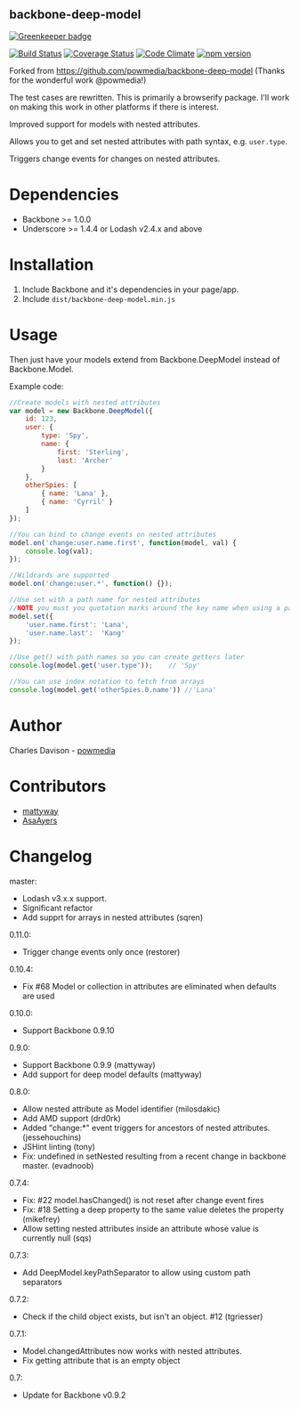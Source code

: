 ## backbone-deep-model

[![Greenkeeper badge](https://badges.greenkeeper.io/kahwee/backbone-deep-model.svg)](https://greenkeeper.io/)

[![Build Status](https://travis-ci.org/kahwee/backbone-deep-model.svg?branch=master)](https://travis-ci.org/kahwee/backbone-deep-model)
[![Coverage Status](https://coveralls.io/repos/kahwee/backbone-deep-model/badge.svg?branch=master)](https://coveralls.io/r/kahwee/backbone-deep-model?branch=master)
[![Code Climate](https://codeclimate.com/github/kahwee/backbone-deep-model/badges/gpa.svg)](https://codeclimate.com/github/kahwee/backbone-deep-model)
[![npm version](https://badge.fury.io/js/%40kahwee%2Fbackbone-deep-model.svg)](https://badge.fury.io/js/%40kahwee%2Fbackbone-deep-model)

Forked from https://github.com/powmedia/backbone-deep-model (Thanks for the wonderful work @powmedia!)

The test cases are rewritten. This is primarily a browserify package. I'll work on making this work in other platforms if there is interest.

Improved support for models with nested attributes.

Allows you to get and set nested attributes with path syntax, e.g. `user.type`.

Triggers change events for changes on nested attributes.

Dependencies
============

* Backbone >= 1.0.0
* Underscore >= 1.4.4 or Lodash v2.4.x and above

Installation
============

1. Include Backbone and it's dependencies in your page/app.
2. Include `dist/backbone-deep-model.min.js`

Usage
=====

Then just have your models extend from Backbone.DeepModel instead of Backbone.Model.

Example code:

```javascript
//Create models with nested attributes
var model = new Backbone.DeepModel({
    id: 123,
    user: {
        type: 'Spy',
        name: {
            first: 'Sterling',
            last: 'Archer'
        }
    },
    otherSpies: [
        { name: 'Lana' },
        { name: 'Cyrril' }
    ]
});

//You can bind to change events on nested attributes
model.on('change:user.name.first', function(model, val) {
    console.log(val);
});

//Wildcards are supported
model.on('change:user.*', function() {});

//Use set with a path name for nested attributes
//NOTE you must you quotation marks around the key name when using a path
model.set({
    'user.name.first': 'Lana',
    'user.name.last':  'Kang'
});

//Use get() with path names so you can create getters later
console.log(model.get('user.type'));    // 'Spy'

//You can use index notation to fetch from arrays
console.log(model.get('otherSpies.0.name')) //'Lana'
```

Author
======

Charles Davison - [powmedia](http://github.com/powmedia)


Contributors
============

- [mattyway](https://github.com/mattyway)
- [AsaAyers](https://github.com/AsaAyers)


Changelog
=========

master:
* Lodash v3.x.x support.
* Significant refactor
* Add supprt for arrays in nested attributes (sqren)

0.11.0:
- Trigger change events only once (restorer)

0.10.4:
- Fix #68 Model or collection in attributes are eliminated when defaults are used

0.10.0:
- Support Backbone 0.9.10

0.9.0:
- Support Backbone 0.9.9 (mattyway)
- Add support for deep model defaults (mattyway)

0.8.0:
- Allow nested attribute as Model identifier (milosdakic)
- Add AMD support (drd0rk)
- Added "change:*" event triggers for ancestors of nested attributes. (jessehouchins)
- JSHint linting (tony)
- Fix: undefined in setNested resulting from a recent change in backbone master. (evadnoob)

0.7.4:
- Fix: #22 model.hasChanged() is not reset after change event fires
- Fix: #18 Setting a deep property to the same value deletes the property (mikefrey)
- Allow setting nested attributes inside an attribute whose value is currently null (sqs)

0.7.3:
- Add DeepModel.keyPathSeparator to allow using custom path separators

0.7.2:
- Check if the child object exists, but isn't an object. #12 (tgriesser)

0.7.1:
- Model.changedAttributes now works with nested attributes.
- Fix getting attribute that is an empty object

0.7:
- Update for Backbone v0.9.2
